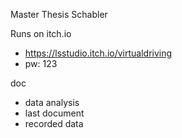 Master Thesis Schabler

Runs on itch.io
- https://lsstudio.itch.io/virtualdriving
- pw: 123

doc
 - data analysis
 - last document
 - recorded data
